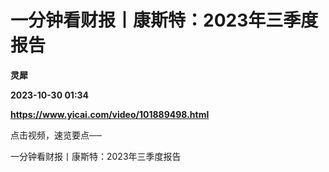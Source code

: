 # 一分钟看财报丨康斯特：2023年三季度报告
**灵犀**

**2023-10-30 01:34**

**https://www.yicai.com/video/101889498.html**

点击视频，速览要点──

一分钟看财报丨康斯特：2023年三季度报告